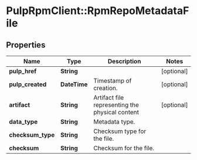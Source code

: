 # PulpRpmClient::RpmRepoMetadataFile

## Properties
Name | Type | Description | Notes
------------ | ------------- | ------------- | -------------
**pulp_href** | **String** |  | [optional] 
**pulp_created** | **DateTime** | Timestamp of creation. | [optional] 
**artifact** | **String** | Artifact file representing the physical content | [optional] 
**data_type** | **String** | Metadata type. | 
**checksum_type** | **String** | Checksum type for the file. | 
**checksum** | **String** | Checksum for the file. | 



